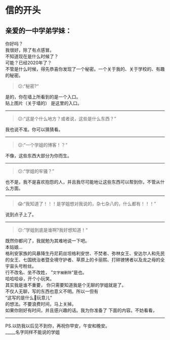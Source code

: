 # 信的开头
## 亲爱的一中学弟学妹：
  你好吗？  
  我很好，除了有点感冒。  
  不知道现在是什么时候了？  
  可能？已经2020年了？  
  不管是什么时候，得先恭喜你发现了一个秘密。一个关于我的、关于学校的、有趣的秘密。

>:confused::“秘密?“  

  是的，你在墙上所看到的是一个入口。  
贴上图片（关于墙的）  是这里的入口。
___
>:confused::“这是个什么地方？或者说，这些是什么东西？”

  我也说不准。你可以猜猜看。
___    
>:confused::“一个学姐的博客！？“  

  不像，这些东西大部分为你而生。  
___    
>:confused::“学姐的牢骚？”  

  也不是，我不是喜欢抱怨的人，并且我尽可能地让这些东西可以帮到你，不管从什么方面。  
___    
>:scream::“我知道了！！！是学姐想对我说的，杂七杂八的，什么都有！！！”  

  说到点子上了。  
___
>:confused::”学姐到底是谁啊?我好想知道！“

  既然你都问了，我就勉为其难地说一下吧。  
  本姑娘…  
格利安家族的风暴降生丹尼莉丝坦格利安世、不焚者、弥林女王、安达尔人和先民的女王、七国统治者暨全境守护者、草原上的卡丽熙、打碎镣铐者以及龙之母的全宇宙头号粉丝。  
  行不改名、坐不改姓， 
”`文字被删除`“是也。  
哈哈哈:laughing:，开个小玩笑。  
  其实我是谁不重要，
你只需要知道我是个无聊的学姐就是了。  
不仅人无聊，写的东西也意义不明。所以一但有  
    “这写的是什么:shit:玩意儿“  
的想法。不要浪费时间，马上关掉。  
  如果你刚好有时间，并且感兴趣的话。我为你准备了
下面的内容。不妨看看，
***
PS.以防我以后见不到你，再祝你早安，午安和晚安。  
_____名字同样不能说的学姐
